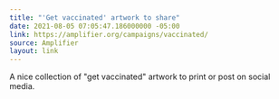 ```yaml
---
title: "'Get vaccinated' artwork to share"
date: 2021-08-05 07:05:47.186000000 -05:00
link: https://amplifier.org/campaigns/vaccinated/
source: Amplifier
layout: link
---
```


A nice collection of "get vaccinated" artwork to print or post on social media.